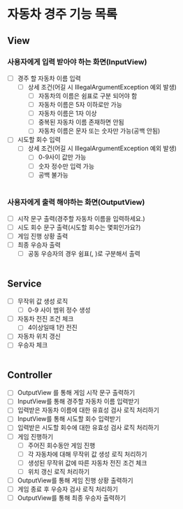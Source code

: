 # 자동차 경주 기능 목록

## View
### 사용자에게 입력 받아야 하는 화면(InputView)
 - [ ] 경주 할 자동차 이름 입력
   - [ ] 상세 조건(어길 시 IllegalArgumentException 예외 발생)
     - [ ] 자동차의 이름은 쉼표로 구분 되어야 함
     - [ ] 자동차 이름은 5자 이하로만 가능
     - [ ] 자동차 이름은 1자 이상
     - [ ] 중복된 자동차 이름 존재하면 안됨
     - [ ] 자동차 이름은 문자 또는 숫자만 가능(공백 안됨)
 - [ ] 시도할 회수 입력
   -  [ ] 상세 조건(어길 시 IllegalArgumentException 예외 발생)
     -  [ ] 0-9사이 값만 가능
     -  [ ] 숫자 정수만 입력 가능
     -  [ ] 공백 불가능
</br></br> 

### 사용자에게 출력 해야하는 화면(OutputView)
   - [ ] 시작 문구 출력(경주할 자동차 이름을 입력하세요.)
   - [ ] 시도 회수 문구 출력(시도할 회수는 몇회인가요?)
   - [ ] 게임 진행 상황 출력
   - [ ] 최종 우승자 출력
     - [ ] 공동 우승자의 경우 쉼표(, )로 구분해서 출력
</br></br>

## Service
- [ ] 무작위 값 생성 로직
  - [ ] 0-9 사이 범위 정수 생성
- [ ] 자동차 전진 조건 체크
  - [ ] 4이상일때 1칸 전진
- [ ] 자동차 위치 갱신
- [ ] 우승자 체크
</br></br>

## Controller
- [ ] OutputView 를 통해 게임 시작 문구 출력하기
- [ ] InputView를 통해 경주할 자동차 이름 입력받기
- [ ] 입력받은 자동차 이름에 대한 유효성 검사 로직 처리하기
- [ ] InputView를 통해 시도할 회수 입력받기
- [ ] 입력받은 시도할 회수에 대한 유효성 검사 로직 처리하기
- [ ] 게임 진행하기
  - [ ] 주어진 회수동안 게임 진행
  - [ ] 각 자동차에 대해 무작위 값 생성 로직 처리하기
  - [ ] 생성된 무작위 값에 따른 자동차 전진 조건 체크
  - [ ] 위치 갱신 로직 처리하기
- [ ] OutputView를 통해 게임 진행 상황 출력하기
- [ ] 게임 종료 후 우승자 검사 로직 처리하기
- [ ]  OutputView를 통해 최종 우승자 출력하기